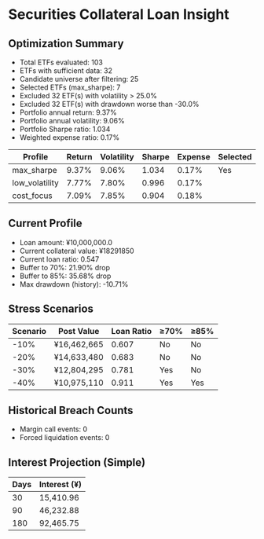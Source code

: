 # Securities Collateral Loan Insight

## Optimization Summary
- Total ETFs evaluated: 103
- ETFs with sufficient data: 32
- Candidate universe after filtering: 25
- Selected ETFs (max_sharpe): 7
- Excluded 32 ETF(s) with volatility > 25.0%
- Excluded 32 ETF(s) with drawdown worse than -30.0%
- Portfolio annual return: 9.37%
- Portfolio annual volatility: 9.06%
- Portfolio Sharpe ratio: 1.034
- Weighted expense ratio: 0.17%

| Profile | Return | Volatility | Sharpe | Expense | Selected |
| --- | --- | --- | --- | --- | --- |
| max_sharpe | 9.37% | 9.06% | 1.034 | 0.17% | Yes |
| low_volatility | 7.77% | 7.80% | 0.996 | 0.17% |  |
| cost_focus | 7.09% | 7.85% | 0.904 | 0.18% |  |

## Current Profile
- Loan amount: ¥10,000,000.0
- Current collateral value: ¥18291850
- Current loan ratio: 0.547
- Buffer to 70%: 21.90% drop
- Buffer to 85%: 35.68% drop
- Max drawdown (history): -10.71%

## Stress Scenarios
| Scenario | Post Value | Loan Ratio | ≥70% | ≥85% |
| --- | --- | --- | --- | --- |
| -10% | ¥16,462,665 | 0.607 | No | No |
| -20% | ¥14,633,480 | 0.683 | No | No |
| -30% | ¥12,804,295 | 0.781 | Yes | No |
| -40% | ¥10,975,110 | 0.911 | Yes | Yes |

## Historical Breach Counts
- Margin call events: 0
- Forced liquidation events: 0

## Interest Projection (Simple)
| Days | Interest (¥) |
| --- | --- |
| 30 | 15,410.96 |
| 90 | 46,232.88 |
| 180 | 92,465.75 |
